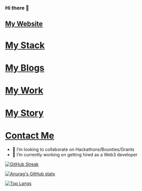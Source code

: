 

### Hi there 👋
## [My Website](https://simpleblock.net/) 
# [My Stack](https://simpleblock.net/about/) 
# [My Blogs](https://simpleblock.net/blog/) 
# [My Work](https://simpleblock.net/work/) 
# [My Story](https://simpleblock.net/about/) 
# [Contact Me](https://simpleblock.net/contact-me/) 
<!--#### My Wesbite [SimpleBlock](https://simpleblock.net/) - Portfolio, Blogs, Videos(Work in progress)
<!--
**Stefan1612/Stefan1612** is a ✨ _special_ ✨ repository because its `README.md` (this file) appears on your GitHub profile.

Here are some ideas to get you started:

- 🔭 I’m currently working on ...
- 🌱 I’m currently learning ...
- 👯 I’m looking to collaborate on Hackathons/Bounties/Grants
- 🤔 I’m looking for help with ...
- 💬 Ask me about ...
- 📫 How to reach me: ...
- 😄 Pronouns: ...
- ⚡ Fun fact: ...
-->
- 👯 I’m looking to collaborate on Hackathons/Bounties/Grants
- 🔭 I’m currently working on getting hired as a Web3 developer

[![GitHub Streak](http://github-readme-streak-stats.herokuapp.com?user=Stefan1612&theme=nightowl&date_format=M%20j%5B%2C%20Y%5D)](https://git.io/streak-stats)

[![Anurag's GitHub stats](https://github-readme-stats.vercel.app/api?username=Stefan1612)](https://github.com/anuraghazra/github-readme-stats)

[![Top Langs](https://github-readme-stats.vercel.app/api/top-langs/?username=Stefan1612)](https://github.com/anuraghazra/github-readme-stats)
